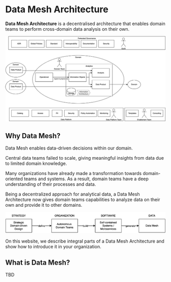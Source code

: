 # Data Mesh Architecture

**Data Mesh Architecture** is a decentralised architecture that enables domain teams to perform cross-domain data analysis on their own.

![](images/datamesharchitecture.png)

## Why Data Mesh?

Data Mesh enables data-driven decisions within our domain.

Central data teams failed to scale, giving meaningful insights from data due to limited domain knowledge. 

Many organizations have already made a transformation towards domain-oriented teams and systems. As a result, domain teams have a deep understanding of their processes and data.

Being a decentralized approach for analytical data, a Data Mesh Architecture now gives domain teams capabilities to analyze data on their own and provide it to other domains.

![](images/4steps.png)

On this website, we describe integral parts of a Data Mesh Architecture and show how to introduce it in your organization.

## What is Data Mesh?

TBD


